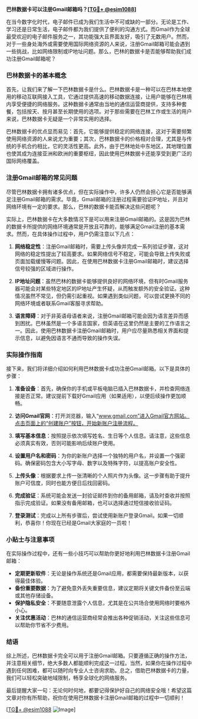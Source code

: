 **巴林数据卡可以注册Gmail邮箱吗？[[TG💪+ @esim1088](https://t.me/s/esim1088)]**

在当今数字化时代，电子邮件已成为我们生活中不可或缺的一部分。无论是工作、学习还是日常生活，电子邮件都为我们提供了便利的沟通方式。而Gmail作为全球最受欢迎的电子邮件服务之一，其功能强大且界面友好，吸引了无数用户。然而，对于一些身处海外或需要使用国际网络资源的人来说，注册Gmail邮箱可能会遇到一些挑战，比如网络限制或IP地址问题。那么，巴林的数据卡是否能够帮助我们成功注册Gmail邮箱呢？

### 巴林数据卡的基本概念

首先，让我们来了解一下巴林数据卡是什么。巴林数据卡是一种可以在巴林本地使用的移动互联网接入工具，它通过提供高速的移动数据连接，让用户能够在巴林境内享受便捷的网络服务。这种数据卡通常由当地的通信运营商提供，支持多种套餐，包括按天、按月甚至长期使用的选项。对于那些需要在巴林工作或生活的用户来说，巴林数据卡无疑是一个非常实用的选择。

巴林数据卡的优点显而易见：首先，它能够提供稳定的网络连接，这对于需要频繁使用网络资源的人来说尤为重要；其次，巴林数据卡的价格相对合理，尤其是与传统的手机合约相比，它的灵活性更高。此外，由于巴林地处中东地区，其地理位置也使其成为连接亚洲和欧洲的重要枢纽，因此使用巴林数据卡还能享受到更广泛的国际网络覆盖。

### 注册Gmail邮箱的常见问题

尽管巴林数据卡拥有诸多优点，但在实际操作中，许多人仍然会担心它是否能够满足注册Gmail邮箱的需求。毕竟，Gmail邮箱的注册过程需要验证IP地址，并且对网络环境有一定的要求。那么，巴林的数据卡能否解决这些问题呢？

实际上，巴林数据卡在大多数情况下是可以用来注册Gmail邮箱的。这是因为巴林的数据卡所提供的网络环境通常是开放且可靠的，能够满足Gmail注册的基本需求。然而，在具体操作过程中，用户仍需注意以下几点：

1. **网络稳定性**：注册Gmail邮箱时，需要上传头像并完成一系列验证步骤，这对网络的稳定性提出了较高要求。如果网络信号不稳定，可能会导致上传失败或页面加载缓慢等问题。因此，在使用巴林数据卡注册Gmail邮箱时，建议选择信号较强的区域进行操作。

2. **IP地址问题**：虽然巴林的数据卡能够提供良好的网络环境，但有时Gmail服务器可能会对某些特定地区的IP地址产生怀疑，从而触发额外的安全验证。这种情况虽然不常见，但仍需引起重视。如果遇到类似问题，可以尝试更换不同的网络环境或者联系Gmail客服寻求帮助。

3. **语言障碍**：对于非英语母语者来说，注册Gmail邮箱可能会因为语言差异而感到困扰。巴林虽然是一个多语言国家，但英语在这里仍然是主要的工作语言之一。因此，使用巴林数据卡注册Gmail邮箱时，用户应尽量熟悉相关界面和提示信息，以避免因语言不通而导致的操作失误。

### 实际操作指南

接下来，我们将详细介绍如何利用巴林数据卡成功注册Gmail邮箱。以下是具体的步骤：

1. **准备设备**：首先，确保你的手机或平板电脑已插入巴林数据卡，并检查网络连接是否正常。建议提前下载好Gmail应用（如果适用），以便后续操作更加顺畅。

2. **访问Gmail官网**：打开浏览器，输入“www.gmail.com”进入Gmail官方网站。点击页面上的“创建账户”按钮，开始新账户注册流程。

3. **填写基本信息**：按照提示依次填写姓名、生日等个人信息。请注意，这些信息必须真实有效，否则可能影响后续账户使用。

4. **设置用户名和密码**：为你的新账户选择一个独特的用户名，并设置一个强密码。确保密码包含大小写字母、数字以及特殊字符，以提高账户安全性。

5. **上传头像**：根据要求上传一张清晰的个人照片作为头像。这一步骤有助于提升账户可信度，同时也能方便日后找回密码。

6. **完成验证**：系统可能会发送一封验证邮件到你的备用邮箱，请及时查收并按照指示完成验证。如果没有备用邮箱，也可以选择通过短信接收验证码。

7. **登录测试**：完成以上所有步骤后，尝试使用新账户登录Gmail。如果一切顺利，恭喜你！你现在已经是Gmail大家庭的一员啦！

### 小贴士与注意事项

在实际操作过程中，还有一些小技巧可以帮助你更好地利用巴林数据卡注册Gmail邮箱：

- **定期更新软件**：无论是操作系统还是Gmail应用，都需要保持最新版本，以获得最佳体验。
- **备份重要数据**：为了避免意外丢失重要信息，建议定期将关键文件备份至云端或其他存储设备。
- **保护隐私安全**：不要随意泄露个人信息，尤其是在公共场合使用网络时要格外小心。
- **关注优惠活动**：巴林的通信运营商经常会推出各种促销活动，关注这些信息可以帮助你节省不少费用。

### 结语

综上所述，巴林数据卡完全可以用于注册Gmail邮箱。只要遵循正确的操作方法，并注意相关细节，绝大多数人都能顺利完成这一过程。当然，如果你在操作过程中遇到任何困难，都可以随时向专业人士咨询求助。总之，借助巴林数据卡的力量，我们可以轻松突破地域限制，畅享全球化的网络服务。

最后提醒大家一句：无论何时何地，都要记得保护好自己的网络安全哦！希望这篇文章对你有所帮助，祝你在使用巴林数据卡注册Gmail邮箱的过程中一切顺利！

[[TG💪+ @esim1088](https://t.me/s/esim1088) ![Image](https://i.postimg.cc/4NQfJmqS/Snipaste-2025-05-13-00-14-12.png)]